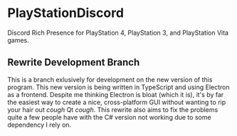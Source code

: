 # PlayStationDiscord
Discord Rich Presence for PlayStation 4, PlayStation 3, and PlayStation Vita games.

## Rewrite Development Branch

This is a branch exlusively for development on the new version of this program. This new version is being written in TypeScript and using Electron as a frontend. Despite me thinking Electron is bloat (which it is), it's by far the easiest way to create a nice, cross-platform GUI without wanting to rip your hair out _cough_ Qt _cough_. This rewrite also aims to fix the problems quite a few people have with the C# version not working due to some dependency I rely on.